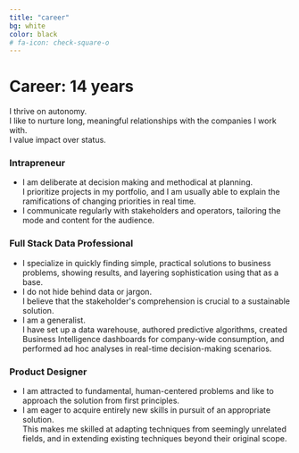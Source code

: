 ```yaml
---
title: "career"
bg: white
color: black
# fa-icon: check-square-o
---
```


# Career: 14 years

I thrive on autonomy.\
I like to nurture long, meaningful relationships with the companies I work with.\
I value impact over status.

### Intrapreneur
+ I am deliberate at decision making and methodical at planning.\
I prioritize projects in my portfolio, and I am usually able to explain the ramifications of changing priorities in real time.
+ I communicate regularly with stakeholders and operators, tailoring the mode and content for the audience.

### Full Stack Data Professional
+ I specialize in quickly finding simple, practical solutions to business problems, showing results, and layering sophistication using that as a base.
+ I do not hide behind data or jargon.\
I believe that the stakeholder's comprehension is crucial to a sustainable solution.
+ I am a generalist.\
I have set up a data warehouse, authored predictive algorithms, created Business Intelligence dashboards for company-wide consumption, and performed ad hoc analyses in real-time decision-making scenarios.

### Product Designer
+ I am attracted to fundamental, human-centered problems and like to approach the solution from first principles.
+ I am eager to acquire entirely new skills in pursuit of an appropriate solution.\
This makes me skilled at adapting techniques from seemingly unrelated fields, and in extending existing techniques beyond their original scope.
